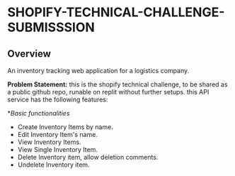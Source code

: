 # SHOPIFY-TECHNICAL-CHALLENGE-SUBMISSSION

## Overview

An inventory tracking web application for a logistics company.

**Problem Statement:**
this is the shopify technical challenge, to be shared as a public github repo, runable on replit without further setups. this API service has the following features:

**Basic functionalities*

* Create Inventory Items by name.
* Edit Inventory Item's name.
* View Inventory Items.
* View Single Inventory Item.
* Delete Inventory item, allow deletion comments.
* Undelete Inventory item.
